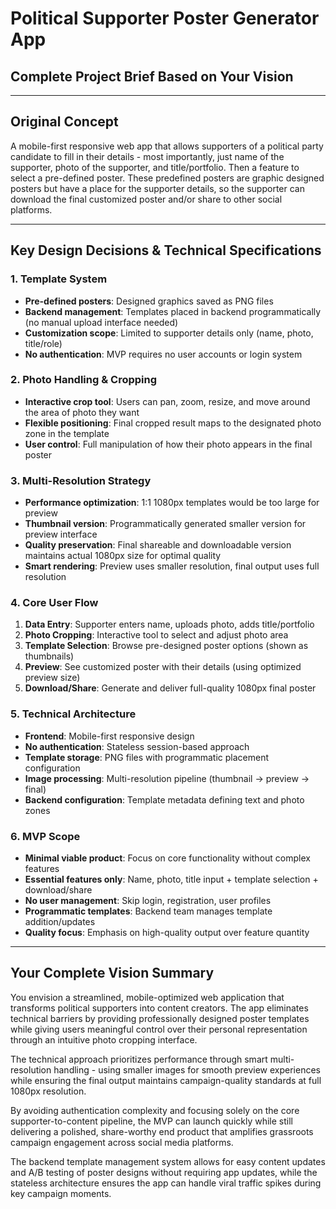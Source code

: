 # Political Supporter Poster Generator App
## Complete Project Brief Based on Your Vision

---

## Original Concept

A mobile-first responsive web app that allows supporters of a political party candidate to fill in their details - most importantly, just name of the supporter, photo of the supporter, and title/portfolio. Then a feature to select a pre-defined poster. These predefined posters are graphic designed posters but have a place for the supporter details, so the supporter can download the final customized poster and/or share to other social platforms.

---

## Key Design Decisions & Technical Specifications

### 1. Template System
- **Pre-defined posters**: Designed graphics saved as PNG files
- **Backend management**: Templates placed in backend programmatically (no manual upload interface needed)
- **Customization scope**: Limited to supporter details only (name, photo, title/role)
- **No authentication**: MVP requires no user accounts or login system

### 2. Photo Handling & Cropping
- **Interactive crop tool**: Users can pan, zoom, resize, and move around the area of photo they want
- **Flexible positioning**: Final cropped result maps to the designated photo zone in the template
- **User control**: Full manipulation of how their photo appears in the final poster

### 3. Multi-Resolution Strategy
- **Performance optimization**: 1:1 1080px templates would be too large for preview
- **Thumbnail version**: Programmatically generated smaller version for preview interface
- **Quality preservation**: Final shareable and downloadable version maintains actual 1080px size for optimal quality
- **Smart rendering**: Preview uses smaller resolution, final output uses full resolution

### 4. Core User Flow
1. **Data Entry**: Supporter enters name, uploads photo, adds title/portfolio
2. **Photo Cropping**: Interactive tool to select and adjust photo area
3. **Template Selection**: Browse pre-designed poster options (shown as thumbnails)
4. **Preview**: See customized poster with their details (using optimized preview size)
5. **Download/Share**: Generate and deliver full-quality 1080px final poster

### 5. Technical Architecture
- **Frontend**: Mobile-first responsive design
- **No authentication**: Stateless session-based approach
- **Template storage**: PNG files with programmatic placement configuration
- **Image processing**: Multi-resolution pipeline (thumbnail → preview → final)
- **Backend configuration**: Template metadata defining text and photo zones

### 6. MVP Scope
- **Minimal viable product**: Focus on core functionality without complex features
- **Essential features only**: Name, photo, title input + template selection + download/share
- **No user management**: Skip login, registration, user profiles
- **Programmatic templates**: Backend team manages template addition/updates
- **Quality focus**: Emphasis on high-quality output over feature quantity

---

## Your Complete Vision Summary

You envision a streamlined, mobile-optimized web application that transforms political supporters into content creators. The app eliminates technical barriers by providing professionally designed poster templates while giving users meaningful control over their personal representation through an intuitive photo cropping interface. 

The technical approach prioritizes performance through smart multi-resolution handling - using smaller images for smooth preview experiences while ensuring the final output maintains campaign-quality standards at full 1080px resolution. 

By avoiding authentication complexity and focusing solely on the core supporter-to-content pipeline, the MVP can launch quickly while still delivering a polished, share-worthy end product that amplifies grassroots campaign engagement across social media platforms.

The backend template management system allows for easy content updates and A/B testing of poster designs without requiring app updates, while the stateless architecture ensures the app can handle viral traffic spikes during key campaign moments.